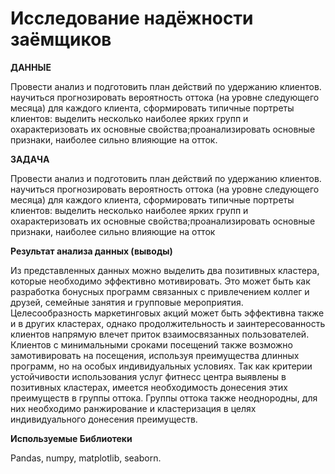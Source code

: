 # Исследование надёжности заёмщиков

**ДАННЫЕ**

Провести анализ и подготовить план действий по удержанию клиентов. научиться прогнозировать вероятность оттока (на уровне следующего месяца) для каждого клиента, сформировать типичные портреты клиентов: выделить несколько наиболее ярких групп и охарактеризовать их основные свойства;проанализировать основные признаки, наиболее сильно влияющие на отток.

**ЗАДАЧА**

Провести анализ и подготовить план действий по удержанию клиентов. научиться прогнозировать вероятность оттока (на уровне следующего месяца) для каждого клиента, сформировать типичные портреты клиентов: выделить несколько наиболее ярких групп и охарактеризовать их основные свойства;проанализировать основные признаки, наиболее сильно влияющие на отток

**Результат анализа данных (выводы)**

Из представленных данных можно выделить два позитивных кластера, которые необходимо эффективно мотивировать. Это может быть как разработка бонусных программ связанных с привлечением коллег и друзей, семейные занятия и групповые мероприятия. Целесообразность маркетинговых акций может быть эффективна также и в других кластерах, однако продолжительность и заинтересованность клиентов напрямую влечет приток взаимосвязанных пользователей. Клиентов с минимальными сроками посещений также возможно замотивировать на посещения, используя преимущества длинных программ, но на особых индивидуальных условиях. Так как критерии устойчивости использования услуг фитнесс центра выявлены в позитивных кластерах, имеется необходимость донесения этих преимуществ в группы оттока. Группы оттока также неоднородны, для них необходимо ранжирование и кластеризация в целях индивидуального донесения преимуществ.



**Используемые Библиотеки**

Pandas, numpy, matplotlib, seaborn.
